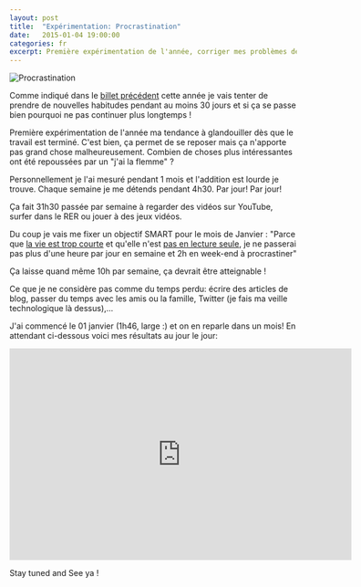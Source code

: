 ```yaml
---
layout: post
title:  "Expérimentation: Procrastination"
date:   2015-01-04 19:00:00
categories: fr
excerpt: Première expérimentation de l'année, corriger mes problèmes de procrastination.
---
```


![Procrastination]({{site.url}}/assets/procrastination.jpg)

Comme indiqué dans le [billet précédent](http://blog.nantern.com/fr/2015/01/01/Resolutions-2015.html) cette année je vais tenter de prendre de nouvelles habitudes pendant au moins 30 jours et si ça se passe bien pourquoi ne pas continuer plus longtemps !

Première expérimentation de l'année ma tendance à glandouiller dès que le travail est terminé.
C'est bien, ça permet de se reposer mais ça n'apporte pas grand chose malheureusement.
Combien de choses plus intéressantes ont été repoussées par un "j'ai la flemme" ?

Personnellement je l'ai mesuré pendant 1 mois et l'addition est lourde je trouve.
Chaque semaine je me détends pendant 4h30. Par jour! Par jour!

Ça fait 31h30 passée par semaine à regarder des vidéos sur YouTube, surfer dans le RER ou jouer à des jeux vidéos.

Du coup je vais me fixer un objectif SMART pour le mois de Janvier :
"Parce que [la vie est trop courte](http://www.framablog.org/index.php/post/2013/01/15/si-je-me-fais-renverser-par-un-camion-aaron-swartz) et qu'elle n'est [pas en lecture seule](http://www.framablog.org/index.php/post/2010/08/18/la-vie-en-lecture-seule), je ne passerai pas plus d'une heure par jour en semaine et 2h en week-end à procrastiner"

Ça laisse quand même 10h par semaine, ça devrait être atteignable !

Ce que je ne considère pas comme du temps perdu: écrire des articles de blog, passer du temps avec les amis ou la famille, Twitter (je fais ma veille technologique là dessus),...

J'ai commencé le 01 janvier (1h46, large :) et on en reparle dans un mois! En attendant ci-dessous voici mes résultats au jour le jour:

<iframe width="600" height="371" seamless frameborder="0" scrolling="no" src="https://docs.google.com/spreadsheets/d/1TP-AqBnQUVfg1wvEJZh8SI0Mdc4JclfIZnkUk7nbAPg/pubchart?oid=516733693&amp;format=interactive"></iframe>

Stay tuned and See ya !
